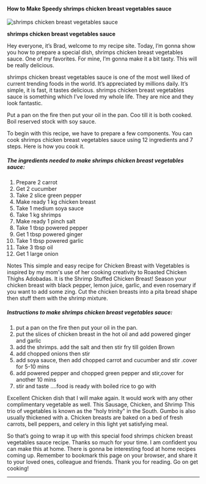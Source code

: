             

#### How to Make Speedy shrimps chicken breast vegetables sauce

![shrimps chicken breast vegetables sauce](https://img-global.cpcdn.com/recipes/71643711/751x532cq70/shrimps-chicken-breast-vegetables-sauce-recipe-main-photo.jpg)

**shrimps chicken breast vegetables sauce**

Hey everyone, it’s Brad, welcome to my recipe site. Today, I’m gonna show you how to prepare a special dish, shrimps chicken breast vegetables sauce. One of my favorites. For mine, I’m gonna make it a bit tasty. This will be really delicious.

shrimps chicken breast vegetables sauce is one of the most well liked of current trending foods in the world. It’s appreciated by millions daily. It’s simple, it is fast, it tastes delicious. shrimps chicken breast vegetables sauce is something which I’ve loved my whole life. They are nice and they look fantastic.

Put a pan on the fire then put your oil in the pan. Coo till it is both cooked. Boil reserved stock with soy sauce.

To begin with this recipe, we have to prepare a few components. You can cook shrimps chicken breast vegetables sauce using 12 ingredients and 7 steps. Here is how you cook it.

##### The ingredients needed to make shrimps chicken breast vegetables sauce:

1.  Prepare 2 carrot
2.  Get 2 cucumber
3.  Take 2 slice green pepper
4.  Make ready 1 kg chicken breast
5.  Take 1 medium soya sauce
6.  Take 1 kg shrimps
7.  Make ready 1 pinch salt
8.  Take 1 tbsp powered pepper
9.  Get 1 tbsp powered ginger
10.  Take 1 tbsp powered garlic
11.  Take 3 tbsp oil
12.  Get 1 large onion

Notes This simple and easy recipe for Chicken Breast with Vegetables is inspired by my mom's use of her cooking creativity to Roasted Chicken Thighs Adobadas. It is the Shrimp Stuffed Chicken Breast! Season your chicken breast with black pepper, lemon juice, garlic, and even rosemary if you want to add some zing. Cut the chicken breasts into a pita bread shape then stuff them with the shrimp mixture.

##### Instructions to make shrimps chicken breast vegetables sauce:

1.  put a pan on the fire then put your oil in the pan.
2.  put the slices of chicken breast in the hot oil and add powered ginger and garlic
3.  add the shrimps. add the salt and then stir fry till golden Brown
4.  add chopped onions then stir
5.  add soya sauce, then add chopped carrot and cucumber and stir .cover for 5-10 mins
6.  add powered pepper and chopped green pepper and stir,cover for another 10 mins
7.  stir and taste ….food is ready with boiled rice to go with

Excellent Chicken dish that I will make again. It would work with any other complimentary vegetable as well. This Sausage, Chicken, and Shrimp This trio of vegetables is known as the "holy trinity" in the South. Gumbo is also usually thickened with a. Chicken breasts are baked on a bed of fresh carrots, bell peppers, and celery in this light yet satisfying meal.

So that’s going to wrap it up with this special food shrimps chicken breast vegetables sauce recipe. Thanks so much for your time. I am confident you can make this at home. There is gonna be interesting food at home recipes coming up. Remember to bookmark this page on your browser, and share it to your loved ones, colleague and friends. Thank you for reading. Go on get cooking!

* * *